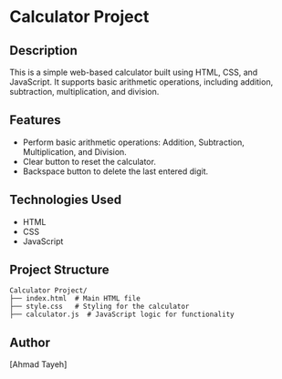 # Calculator Project

## Description
This is a simple web-based calculator built using HTML, CSS, and JavaScript. It supports basic arithmetic operations, including addition, subtraction, multiplication, and division.

## Features
- Perform basic arithmetic operations: Addition, Subtraction, Multiplication, and Division.
- Clear button to reset the calculator.
- Backspace button to delete the last entered digit.

## Technologies Used
- HTML
- CSS
- JavaScript

## Project Structure
```
Calculator Project/
├── index.html  # Main HTML file
├── style.css   # Styling for the calculator
├── calculator.js  # JavaScript logic for functionality
```

## Author
[Ahmad Tayeh]

